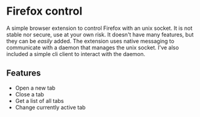 # Firefox control

A simple browser extension to control Firefox with an unix socket.
It is not stable nor secure, use at your own risk.
It doesn't have many features, but they can be _easily_ added.
The extension uses native messaging to communicate with a daemon that manages the unix socket. I've also included a simple cli client to interact with the daemon.

## Features

- Open a new tab
- Close a tab
- Get a list of all tabs
- Change currently active tab
